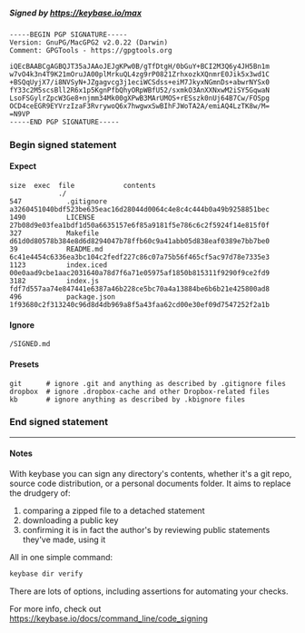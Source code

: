 ##### Signed by https://keybase.io/max
```
-----BEGIN PGP SIGNATURE-----
Version: GnuPG/MacGPG2 v2.0.22 (Darwin)
Comment: GPGTools - https://gpgtools.org

iQEcBAABCgAGBQJT35aJAAoJEJgKPw0B/gTfDtgH/0bGuY+BCI2M3Q6y4JH5Bn1m
w7vO4k3n4T9K21mOruJA00plMrkuQL4zg9rP0821ZrhxozkXQnmrE0Jik5x3wd1C
+BSQqUyjX7/i8NVSyN+JZgagvcg3j1eciWCSdss+eiM7JkyxNGmnDs+abwrNYSx0
fY33c2M5scsBll2R6x1p5KgnPfbQhyORpWBfU52/sxmkO3AnXXNxwM2iSY5GqwaN
LsoFSGylrZpcW3Ge8+njmm34Mk00gXPwB3MArUMOS+rESszk0nUj64B7Cw/FOSpg
OCD4ceEGR9EYVrzIzaF3RvrywoQ6x7hwgwxSwBIhFJWoTA2A/emiAQ4LzTK8w/M=
=N9VP
-----END PGP SIGNATURE-----

```

<!-- END SIGNATURES -->

### Begin signed statement 

#### Expect

```
size  exec  file            contents                                                        
            ./                                                                              
547           .gitignore    a3260451040bdf523be635eac16d28044d0064c4e8c4c444b0a49b9258851bec
1490          LICENSE       27b08d9e03fea1bdf1d50a6635157e6f85a9181f5e786c6c2f5924f14e815f0f
327           Makefile      d61d0d80578b384e8d6d8294047b78ffb60c9a41abb05d838eaf0389e7bb7be0
39            README.md     6c41e4454c6336ea3bc104c2fedf227c86c07a75b56f465cf5ac97d78e7335e3
1123          index.iced    00e0aad9cbe1aac2031640a78d7f6a71e05975af1850b815311f9290f9ce2fd9
3182          index.js      fdf7d557aa74e847441e6387a46b228ce5bc70a4a13884be6b6b21e425800ad8
496           package.json  1f93680c2f313240c96d8d4db969a8f5a43faa62cd00e30ef09d7547252f2a1b
```

#### Ignore

```
/SIGNED.md
```

#### Presets

```
git      # ignore .git and anything as described by .gitignore files
dropbox  # ignore .dropbox-cache and other Dropbox-related files    
kb       # ignore anything as described by .kbignore files          
```

<!-- summarize version = 0.0.9 -->

### End signed statement

<hr>

#### Notes

With keybase you can sign any directory's contents, whether it's a git repo,
source code distribution, or a personal documents folder. It aims to replace the drudgery of:

  1. comparing a zipped file to a detached statement
  2. downloading a public key
  3. confirming it is in fact the author's by reviewing public statements they've made, using it

All in one simple command:

```bash
keybase dir verify
```

There are lots of options, including assertions for automating your checks.

For more info, check out https://keybase.io/docs/command_line/code_signing